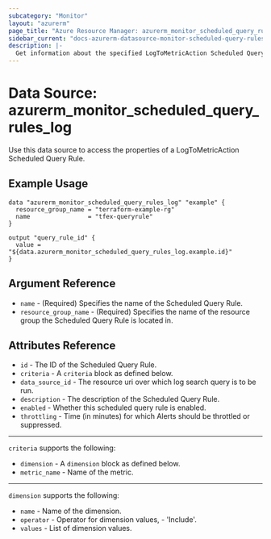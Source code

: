 ```yaml
---
subcategory: "Monitor"
layout: "azurerm"
page_title: "Azure Resource Manager: azurerm_monitor_scheduled_query_rules_log"
sidebar_current: "docs-azurerm-datasource-monitor-scheduled-query-rules-log"
description: |-
  Get information about the specified LogToMetricAction Scheduled Query Rule.
---
```


# Data Source: azurerm_monitor_scheduled_query_rules_log

Use this data source to access the properties of a LogToMetricAction Scheduled Query Rule.

## Example Usage

```hcl
data "azurerm_monitor_scheduled_query_rules_log" "example" {
  resource_group_name = "terraform-example-rg"
  name                = "tfex-queryrule"
}

output "query_rule_id" {
  value = "${data.azurerm_monitor_scheduled_query_rules_log.example.id}"
}
```

## Argument Reference

* `name` - (Required) Specifies the name of the Scheduled Query Rule.
* `resource_group_name` - (Required) Specifies the name of the resource group the Scheduled Query Rule is located in.

## Attributes Reference

* `id` - The ID of the Scheduled Query Rule.
* `criteria` - A `criteria` block as defined below.
* `data_source_id` - The resource uri over which log search query is to be run.
* `description` - The description of the Scheduled Query Rule.
* `enabled` - Whether this scheduled query rule is enabled.
* `throttling` - Time (in minutes) for which Alerts should be throttled or suppressed.

---

`criteria` supports the following:

* `dimension` - A `dimension` block as defined below.
* `metric_name` - Name of the metric.

---

`dimension` supports the following:

* `name` - Name of the dimension.
* `operator` - Operator for dimension values, - 'Include'.
* `values` - List of dimension values.
